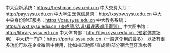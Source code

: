 中大迎新系统：https://freshman.sysu.edu.cn
中大交费大厅：http://pay.sysu.edu.cn
中大学生医保信息网：http://xsybw.sysu.edu.cn
中大中央身份验证服务：https://cas.sysu.edu.cn
中大教务系统：https://jwxt.sysu.edu.cn（查成绩/选课/看课表都用得到）
中大图书馆：http://library.sysu.edu.cn
中大体育部：http://tiyu.sysu.edu.cn（预定体育场地）
中大统一门户：https://portal.sysu.edu.cn（一般这个用的最多）
以及有很多功能可以在企业微信中使用，比如校园地图/查成绩/部分宿舍蓝牙热水等